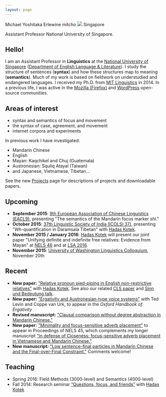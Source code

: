 ```yaml
---
layout: page
---
```

<div class="vcard">
<span class="fn">Michael Yoshitaka Erlewine</span>
<span class="nickname">mitcho</span>
<span class="photo image"><img src="/images/kyoto-270x150.jpg"/></span>
<span class="adr">
	<span class="country">Singapore</span>
</span>

<span class="title">Assistant Professor</span>
<span class="org">National University of Singapore</span>.
</div>

## Hello!

I am an Assistant Professor in **Linguistics** at the [National University of Singapore](http://nus.edu.sg) ([Department of English Language & Literature](http://fas.nus.edu.sg/ell/)). I study the structure of sentences (**syntax**) and how these structures map to meaning (**semantics**). Much of my work is based on fieldwork on understudied and endangered languages. I received my Ph.D. from [MIT Linguistics](http://web.mit.edu/linguistics/) in 2014. In a previous life, I was active in the [Mozilla (Firefox)](http://mozilla.org) and [WordPress](http://wordpress.org) open-source communities.

## Areas of interest

*   syntax and semantics of focus and movement
*   the syntax of case, agreement, and movement
*   internet corpora and experiments

In previous work I have investigated:

*	Mandarin Chinese
*	English
*	Mayan: Kaqchikel and Chuj (Guatemala)
*	Austronesian: Squliq Atayal (Taiwan)
*	and Japanese, Vietnamese, Tibetan...

See the new [Projects](/projects) page for descriptions of projects and downloadable papers.

## Upcoming

*	**September 2015**: [9th European Association of Chinese Linguistics (EACL9)](http://www.ilg.uni-stuttgart.de/EACL9), presenting "The semantics of the Mandarin focus marker *shì*."
*	**October 2015**: [37th Linguistic Society of India (ICOLSI 37)](http://www.lsi.org.in/lsi.img/ICOLSI-37.pdf), presenting "*Wh*-quantification in Daramsala Tibetan" with [Hadas Kotek](http://hkotek.com).
*	**November 2015 / January 2016**: [Hadas Kotek](http://hkotek.com) will present our joint paper "Unifying definite and indefinite free relatives: Evidence from Mayan" at [NELS 46](http://linguistics.concordia.ca/nels46/) and at [LSA 2016](http://www.linguisticsociety.org/node/5653/schedule).
*	**November 2015**: [University of Washington Linguistics Colloquium](https://linguistics.washington.edu/), November 20th

## Recent

*	**New paper:** ["Relative pronoun pied-piping in English non-restrictive relatives"](/research/rppp.html) with [Hadas Kotek](http://hkotek.com). See also our related [CLS paper](/research/rppp-cls.html) and [Sinn und Bedeutung talk](/research/talk-rppp-sub.html).
*	**New paper:** ["Ergativity and Austronesian-type voice systems"](/research/voice-oup.html) with Ted Levin and Coppe van Urk, to appear in the *Oxford Handbook of Ergativity*
*	**Revised manuscript:** ["Clausal comparison without degree abstraction in Mandarin Chinese."](/research/bi.html)
*	**New paper:** ["Minimality and focus-sensitive adverb placement"](/research/minimality-focus.html) to appear in Proceedings of NELS 45, which complements my longer manuscript ["In defense of Closeness: focus-sensitive adverb placement in Vietnamese and Mandarin Chinese."](/research/closeness.html)
*	**New manuscript:** ["Low sentence-final particles in Mandarin Chinese and the Final-over-Final Constraint."](/research/sfp-fofc.html) Comments welcome!

## Teaching

*	Spring 2016: Field Methods (3000-level) and Semantics (4000-level)
*   Fall 2014: Research seminar [&#8220;Questions, focus, and friends&#8221;](http://people.linguistics.mcgill.ca/~michael.erlewine/focus-wh/) with [Hadas Kotek](http://hkotek.com)

